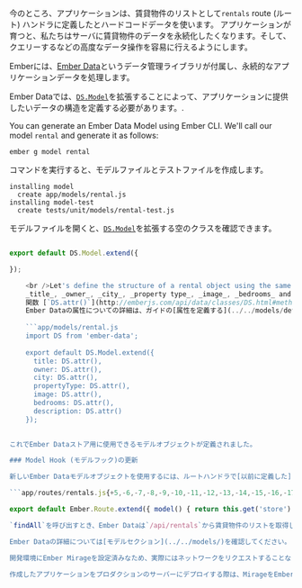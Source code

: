 今のところ、アプリケーションは、賃貸物件のリストとして`rentals` route (ルート) ハンドラに定義したとハードコードデータを使います。 アプリケーションが育つと、私たちはサーバに賃貸物件のデータを永続化したくなります。そして、クエリーするなどの高度なデータ操作を容易に行えるようにします。

Emberには、[Ember Data](https://github.com/emberjs/data)というデータ管理ライブラリが付属し、永続的なアプリケーションデータを処理します。

Ember Dataでは、[`DS.Model`](http://emberjs.com/api/data/classes/DS.Model.html)を拡張することによって、アプリケーションに提供したいデータの構造を定義する必要があります。.

You can generate an Ember Data Model using Ember CLI. We'll call our model `rental` and generate it as follows:

```shell
ember g model rental
```

コマンドを実行すると、モデルファイルとテストファイルを作成します。

```shell
installing model
  create app/models/rental.js
installing model-test
  create tests/unit/models/rental-test.js
```

モデルファイルを開くと、[`DS.Model`](http://emberjs.com/api/data/classes/DS.Model.html)を拡張する空のクラスを確認できます。

```app/models/rental.js import DS from 'ember-data';

export default DS.Model.extend({

});

    <br />Let's define the structure of a rental object using the same attributes for our rental that we [previously used](../model-hook/) in our hard-coded array of JavaScript objects -
    _title_, _owner_, _city_, _property type_, _image_, _bedrooms_ and _description_.
    関数 [`DS.attr()`](http://emberjs.com/api/data/classes/DS.html#method_attr) の結果を与えることによって、属性を定義します。
    Ember Dataの属性についての詳細は、ガイドの[属性を定義する](../../models/defining-models/#toc_defining-attributes) セクションを参照してください。
    
    ```app/models/rental.js
    import DS from 'ember-data';
    
    export default DS.Model.extend({
      title: DS.attr(),
      owner: DS.attr(),
      city: DS.attr(),
      propertyType: DS.attr(),
      image: DS.attr(),
      bedrooms: DS.attr(),
      description: DS.attr()
    });
    

これでEmber Dataストア用に使用できるモデルオブジェクトが定義されました。

### Model Hook (モデルフック)の更新

新しいEmber Dataモデルオブジェクトを使用するには、ルートハンドラで[以前に定義した](../model-hook/) `model`関数を更新する必要があります。 ハードコードされたJavaScript配列を削除して、[Ember Data storeサービス](../../models/#toc_the-store-and-a-single-source-of-truth)への次の呼び出しに置き換えてください。 [storeサービス](http://emberjs.com/api/data/classes/DS.Store.html)はEmberのすべてのルートとコンポーネントにインジェクトされています。 storeはEmber Dataとやりとりするために使用する主要なインターフェイスです。 今回は、storeの[`findAll`](http://emberjs.com/api/data/classes/DS.Store.html#method_findAll)関数を呼び出して、新しく作成されたrentalモデルクラスの名前を設定します。

```app/routes/rentals.js{+5,-6,-7,-8,-9,-10,-11,-12,-13,-14,-15,-16,-17,-18,-19,-20,-21,-22,-23,-24,-25,-26,-27,-28,-29,-30,-31,-32,-33} import Ember from 'ember';

export default Ember.Route.extend({ model() { return this.get('store').findAll('rental'); return [{ id: 'grand-old-mansion', title: 'Grand Old Mansion', owner: 'Veruca Salt', city: 'San Francisco', propertyType: 'Estate', bedrooms: 15, image: 'https://upload.wikimedia.org/wikipedia/commons/c/cb/Crane_estate_(5).jpg', description: "This grand old mansion sits on over 100 acres of rolling hills and dense redwood forests." }, { id: 'urban-living', title: 'Urban Living', owner: 'Mike TV', city: 'Seattle', propertyType: 'Condo', bedrooms: 1, image: 'https://upload.wikimedia.org/wikipedia/commons/0/0e/Alfonso_13_Highrise_Tegucigalpa.jpg', description: "A commuters dream. This rental is within walking distance of 2 bus stops and the Metro." }, { id: 'downtown-charm', title: 'Downtown Charm', owner: 'Violet Beauregarde', city: 'Portland', propertyType: 'Apartment', bedrooms: 3, image: 'https://upload.wikimedia.org/wikipedia/commons/f/f7/Wheeldon_Apartment_Building_-_Portland_Oregon.jpg', description: "Convenience is at your doorstep with this charming downtown rental. Great restaurants and active night life are within a few feet." }]; } }); ```

`findAll`を呼び出すとき、Ember Dataは`/api/rentals`から賃貸物件のリストを取得しようとします。 思い出すと、[アドオンのインストール](../installing-addons/)というセクションで、`/api`を介してデータリクエストをルーティングするためのアダプタを設定しました。.

Ember Dataの詳細については[モデルセクション](../../models/)を確認してください。.

開発環境にEmber Mirageを設定済みなため、実際にはネットワークをリクエストすることなく、Mirageが要求されたデータを返します。

作成したアプリケーションをプロダクションのサーバーにデプロイする際は、MirageをEmber Data用のリモートサーバーへと置き換え、永続化されたデータの格納や取得のための通信を行うことをお勧めします。 リモートサーバーに置き換えることで、ユーザー間でのデータ共有や更新を行うことができます。